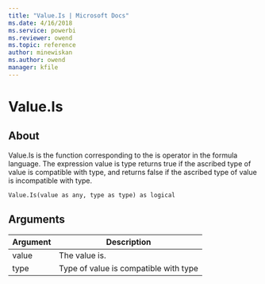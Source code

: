 ```yaml
---
title: "Value.Is | Microsoft Docs"
ms.date: 4/16/2018
ms.service: powerbi
ms.reviewer: owend
ms.topic: reference
author: minewiskan
ms.author: owend
manager: kfile
---
```

# Value.Is

  
## About  
Value.Is is the function corresponding to the is operator in the formula language. The expression value is type  returns true if the ascribed type of value is compatible with type, and returns false if the ascribed type of value is incompatible with type.  
  
```  
Value.Is(value as any, type as type) as logical  
```  
  
## Arguments  
  
|Argument|Description|  
|------------|---------------|  
|value|The value is.|  
|type|Type of value is compatible with type|  
  
